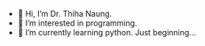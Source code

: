 - 👋 Hi, I’m Dr. Thiha Naung.
- 👀 I’m interested in programming.
- 🌱 I’m currently learning python. Just beginning...

<!---
thihanaung-thnn/thihanaung-thnn is a ✨ special ✨ repository because its `README.md` (this file) appears on your GitHub profile.
You can click the Preview link to take a look at your changes.
--->
